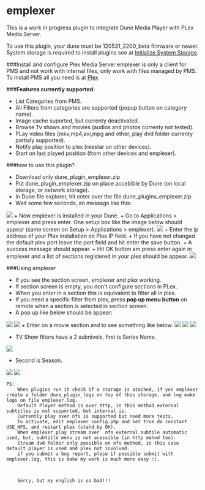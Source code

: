 emplexer
========

This is a work in progress plugin to integrate Dune Media Player with PLex Media Server.

To use this plugin, your dune must be 120531\_2200\_beta firmware or newer.
System storage is required to install plugins see at <a href="http://dune-hd.com/firmware/usb_flash_drive/">Initialize System Storage</a>.

###Install and configure Plex Media Server
emplexer is only a client for PMS and not work with internal files, only work with files managed by PMS.
To install PMS all you need is at <a href="http://www.plexapp.com/help/">Plex</a>

###__Features currently supported:__


+ List Categories from PMS.
+ All Filters from categories are supported (popup button on category name).
+ Image cache suported, but currenty deactivated.
+ Browse Tv shows and movies (audios and photos currenty not tested).
+ PLay video files (mkv,mp4,avi,mpg and other, play dvd folder currenty partialy supported).
+ Notify play position to plex (reestar on other devices).
+ Start on last played position (from other devices and emplexer).
			
###how to use this plugin?
+ Download only dune\_plugin\_emplexer.zip
+ Put dune\_plugin\_emplexer.zip on place accebible by Dune (on local storage, or network storage).
+ In Dune file explorer, hit enter over the file dune\_plugins\_emplexer.zip.
+ Wait some few seconds, an message like this:
 <img src="https://dl.dropbox.com/u/5493320/emplexe_plugins_screenshots/success_install.png">
+ Now emplexer is installed in your Dune.
+ Go to Applications > emplexer and press enter. One setup box like the image below should appear (same screen on Setup > Applications > emplexer).
<img src="https://dl.dropbox.com/u/5493320/emplexe_plugins_screenshots/config_modal.png">
+ Enter the ip address of your Plex installation on Plex IP field. 
+ If you have not changed the default plex port leave the port field and hit enter the save button.
+ A success message should appear.
+ Hit OK button am press enter again in emplexer and a list of sections registered in your plex should be appear.
<img src="https://dl.dropbox.com/u/5493320/emplexe_plugins_screenshots/section_screen.png">

###Using emplexer

+ If you see the section screen, emplexer and plex working.
+ If section screen is empty, you don't configure sections in PLex.
+ When you enter in a section this is equivalent to filter all in plex.
+ If you need a specific filter from plex, press __pop up menu button__ on remote when a section is selected in section screen.
+ A pop up like below should be appear:
<img src="https://dl.dropbox.com/u/5493320/emplexe_plugins_screenshots/anime_filters.png">
<img src="https://dl.dropbox.com/u/5493320/emplexe_plugins_screenshots/movies_filters.png">
+ Enter on a movie section and to see something like below:
<img src="https://dl.dropbox.com/u/5493320/emplexe_plugins_screenshots/movies_big_thumbs_with_details.png">
<img src="https://dl.dropbox.com/u/5493320/emplexe_plugins_screenshots/movies_big_without_detail.png">
<img src="https://dl.dropbox.com/u/5493320/emplexe_plugins_screenshots/movies_text_list_with_details.png">

+ TV Show filters have a 2 subnivels, first is Series Name.
<img src="https://dl.dropbox.com/u/5493320/emplexe_plugins_screenshots/tv_shows_big_thumbs_with_details.png">

+ Second is Season.
<img src="https://dl.dropbox.com/u/5493320/emplexe_plugins_screenshots/tv_show_list_with_details.png">
<img src="https://dl.dropbox.com/u/5493320/emplexe_plugins_screenshots/tv_shows_seasons_with_big_thumbs%20and%20detail.png">


	PS:
		When plugins run it check if a storage is atached, if yes emplexer create a folder dune_plugin_logs on top of this storage, and log make logs on file emplexer.log.
		Default Player method is over http, in this method external subtitles is not supported, but internal is.
		Currently play over nfs is supported but need more tests.
		To activate, edit emplexer_config.php and set true do constant USE_NFS, and restart plex (stand by OK).
		When emplexer play stream over 	nfs external subtile automatic used, but, subtitle menu is not acessible (in http mehod too).
		Stream dvd folder only possible on nfs method, in this case default player is used and plex not involved.
		if you submit a bug report, plese if possible submit with emplexer.log, this is make my work is much more easy :).



		Sorry, but my english is so bad!!!